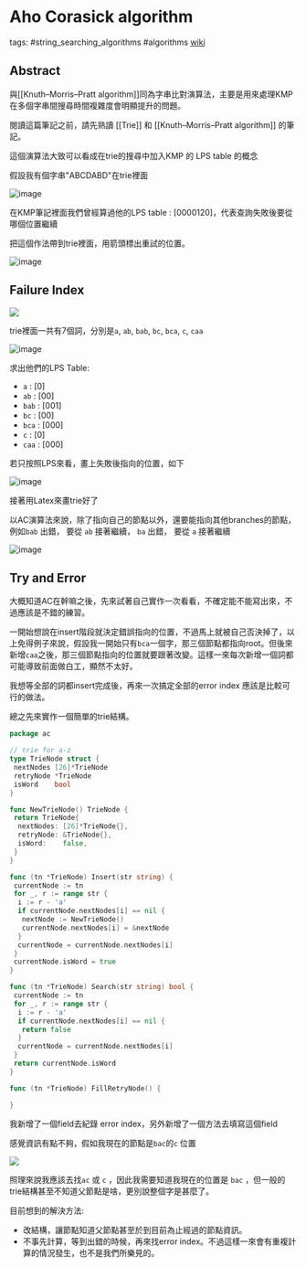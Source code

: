 # Aho Corasick algorithm

tags: #string_searching_algorithms #algorithms
[wiki](https://en.wikipedia.org/wiki/Aho%E2%80%93Corasick_algorithm)

## Abstract

與[[Knuth–Morris–Pratt algorithm]]同為字串比對演算法，主要是用來處理KMP在多個字串間搜尋時間複雜度會明顯提升的問題。

閱讀這篇筆記之前，請先熟讀 [[Trie]] 和 [[Knuth–Morris–Pratt algorithm]] 的筆記。

這個演算法大致可以看成在trie的搜尋中加入KMP 的 LPS table 的概念

假設我有個字串"ABCDABD"在trie裡面

![image](./graph/Aho-Corasick%20algorithm-1.svg)

在KMP筆記裡面我們曾經算過他的LPS table : [0000120]，代表查詢失敗後要從哪個位置繼續

把這個作法帶到trie裡面，用箭頭標出重試的位置。

![image](./graph/Aho-Corasick%20algorithm-2.svg)

## Failure Index

![](https://i.imgur.com/tv4dZ3x.png)

trie裡面一共有7個詞，分別是`a`, `ab`, `bab`, `bc`, `bca`, `c`, `caa`

![image](./graph/Aho-Corasick%20algorithm-3.svg)

求出他們的LPS Table:

* `a` : [0]
* `ab` : [00]
* `bab` : [001]
* `bc` : [00]
* `bca` : [000]
* `c` : [0]
* `caa` : [000]

若只按照LPS來看，畫上失敗後指向的位置，如下

![image](./graph/Aho-Corasick%20algorithm-4.svg)

接著用Latex來畫trie好了

以AC演算法來說，除了指向自己的節點以外，還要能指向其他branches的節點，例如`bab` 出錯， 要從 `ab` 接著繼續， `ba` 出錯， 要從 `a` 接著繼續

![image](./graph/Aho-Corasick%20algorithm-5.svg)

## Try and Error

大概知道AC在幹嘛之後，先來試著自己實作一次看看，不確定能不能寫出來，不過應該是不錯的練習。

一開始想說在insert階段就決定錯誤指向的位置，不過馬上就被自己否決掉了，以上免得例子來說，假設我一開始只有`bca`一個字，那三個節點都指向root。但後來新增`caa`之後，那三個節點指向的位置就要跟著改變。這樣一來每次新增一個詞都可能導致前面做白工，顯然不太好。

我想等全部的詞都insert完成後，再來一次搞定全部的error index 應該是比較可行的做法。

總之先來實作一個簡單的trie結構。

```go
package ac

// trie for a-z
type TrieNode struct {
 nextNodes [26]*TrieNode
 retryNode *TrieNode
 isWord    bool
}

func NewTrieNode() TrieNode {
 return TrieNode{
  nextNodes: [26]*TrieNode{},
  retryNode: &TrieNode{},
  isWord:    false,
 }
}

func (tn *TrieNode) Insert(str string) {
 currentNode := tn
 for _, r := range str {
  i := r - 'a'
  if currentNode.nextNodes[i] == nil {
   nextNode := NewTrieNode()
   currentNode.nextNodes[i] = &nextNode
  }
  currentNode = currentNode.nextNodes[i]
 }
 currentNode.isWord = true
}

func (tn *TrieNode) Search(str string) bool {
 currentNode := tn
 for _, r := range str {
  i := r - 'a'
  if currentNode.nextNodes[i] == nil {
   return false
  }
  currentNode = currentNode.nextNodes[i]
 }
 return currentNode.isWord
}

func (tn *TrieNode) FillRetryNode() {

}

```

我新增了一個field去紀錄 error index，另外新增了一個方法去填寫這個field

感覺資訊有點不夠，假如我現在的節點是`bac`的`c` 位置

![](https://i.imgur.com/xW7Chqd.png)

照理來說我應該去找`ac` 或 `c` ，因此我需要知道我現在的位置是 `bac` ，但一般的trie結構甚至不知道父節點是啥，更別說整個字是甚麼了。

目前想到的解決方法:

* 改結構，讓節點知道父節點甚至於到目前為止經過的節點資訊。
* 不事先計算，等到出錯的時候，再來找error index。不過這樣一來會有重複計算的情況發生，也不是我們所樂見的。
